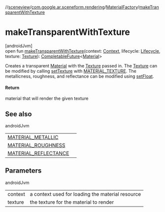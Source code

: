 //[sceneview](../../../index.md)/[com.google.ar.sceneform.rendering](../index.md)/[MaterialFactory](index.md)/[makeTransparentWithTexture](make-transparent-with-texture.md)

# makeTransparentWithTexture

[androidJvm]\
open fun [makeTransparentWithTexture](make-transparent-with-texture.md)(context: [Context](https://developer.android.com/reference/kotlin/android/content/Context.html), lifecycle: [Lifecycle](https://developer.android.com/reference/kotlin/androidx/lifecycle/Lifecycle.html), texture: [Texture](../-texture/index.md)): [CompletableFuture](https://developer.android.com/reference/kotlin/java/util/concurrent/CompletableFuture.html)&lt;[Material](../-material/index.md)&gt;

Creates a transparent [Material](../-material/index.md) with the [Texture](../-texture/index.md) passed in. The [Texture](../-texture/index.md) can be modified by calling [setTexture](../-material/set-texture.md) with [MATERIAL_TEXTURE](-m-a-t-e-r-i-a-l_-t-e-x-t-u-r-e.md). The metallicness, roughness, and reflectance can be modified using [setFloat](../-material/set-float.md).

#### Return

material that will render the given texture

## See also

androidJvm

| | |
|---|---|
| [MATERIAL_METALLIC](-m-a-t-e-r-i-a-l_-m-e-t-a-l-l-i-c.md) |  |
| [MATERIAL_ROUGHNESS](-m-a-t-e-r-i-a-l_-r-o-u-g-h-n-e-s-s.md) |  |
| [MATERIAL_REFLECTANCE](-m-a-t-e-r-i-a-l_-r-e-f-l-e-c-t-a-n-c-e.md) |  |

## Parameters

androidJvm

| | |
|---|---|
| context | a context used for loading the material resource |
| texture | the texture for the material to render |
